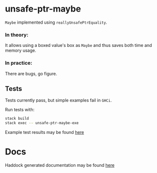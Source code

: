 # unsafe-ptr-maybe

`Maybe` implemented using `reallyUnsafePtrEquality`.

### In theory:

It allows using a boxed value's box as `Maybe` and thus saves
both time and memory usage.


### In practice:

There are bugs, go figure.


## Tests

Tests currently pass, but simple examples fail in `GHCi`.

Run tests with:

```bash
stack build
stack exec -- unsafe-ptr-maybe-exe
```

Example test results may be found [here](https://github.com/michaeljklein/unsafe-ptr-maybe/blob/master/test_results.txt)


# Docs

Haddock generated documentation may be found [here](https://michaeljklein.github.io/unsafe-ptr-maybe/)


